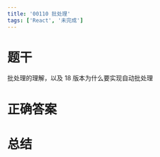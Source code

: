 ```yaml
---
title: '00110 批处理'
tags: ['React', '未完成']
---
```


# 题干

批处理的理解，以及 18 版本为什么要实现自动批处理

# 正确答案



# 总结



<script>
  function func() {

  }
  
</script>